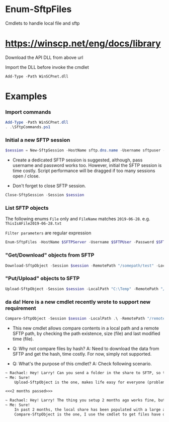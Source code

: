 # Enum-SftpFiles
Cmdlets to handle local file and sftp

# https://winscp.net/eng/docs/library
Download the API DLL from above url

Import the DLL before invoke the cmdlet

`Add-Type -Path WinSCPnet.dll`

# Examples
### Import commands
```powershell
Add-Type -Path WinSCPnet.dll
. .\SftpCommands.ps1
```

### Initial a new SFTP session
```powershell
$session = New-SftpSession -HostName sftp.dns.name -Username sftpuser -Password sftppassword -AcceptAllCertificate
```

* Create a dedicated SFTP session is suggested, although, pass username and password works too. However, initial the SFTP session is time costly. Script performance will be dragged if too many sessions open / close.

* Don't forget to close SFTP session.

```powershell
Close-SftpSession -Session $session
```

### List SFTP objects
The following enums `File` only and `FileName` matches `2019-06-28`. e.g. `ThisIsAFile2019-06-28.txt`

`Filter parameters` are regular expression
```powershell
Enum-SftpFiles -HostName $SFTPServer -Username $SFTPUser -Password $SFTPPass -RemotePath "/" -AcceptAllCertificate -Recurse -FileNameIncludeFilter "2019-06-28" -Directory:$false
```

### "Get/Download" objects from SFTP
```powershell
Download-SftpObject -Session $session -RemotePath "/somepath/test" -LocalPath "C:\Temp"
```

### "Put/Upload" objects to SFTP
```powershell
Upload-SftpObject -Session $session -LocalPath "C:\Temp" -RemotePath "/somepath/test"
```

### da da! Here is a new cmdlet recently wrote to support new requirement
```powershell
Compare-SftpObject -Session $session -LocalPath .\ -RemotePath "/remotepath" -Recurse -CompareSize -CompareLastWriteTime
```

* This new cmdlet allows compare contents in a local path and a remote SFTP path, by checking the path existence, size (file) and last modified time (file).

* Q: Why not compare files by hash? A: Need to download the data from SFTP and get the hash, time costly. For now, simply not supported.

* Q: What's the purpose of this cmdlet? A: Check following scenario.

```txt
~ Rachael: Hey! Larry! Can you send a folder in the share to SFTP, so the team in XXX can pick it up? (XXX team are not able to access our share, just business)
~ Me: Sure!
    Upload-SftpObject is the one, makes life easy for everyone (problem solved for now)

<<<2 months passed>>>

~ Rachael: Hey! Larry! The thing you setup 2 months ago works fine, but my team has found it getting slower and slower, can you take a look please?
~ Me: Sure!
    In past 2 months, the local share has been populated with a large amount of data, the Upload-SftpObject cmd copies everything, including files not changed.
    Compare-SftpObject is the one, I use the cmdlet to get files have different size, path or last modified time. Selectively use Upload-SftpObject to put changed data to SFTP.
```
